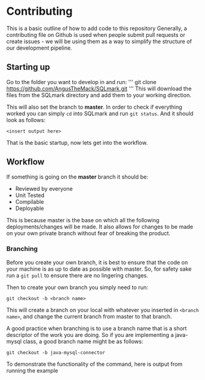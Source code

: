# Contributing
This is a basic outline of how to add code to this repository Generally, a contributing file on Github is used when people submit pull requests or create issues - we will be using them as a way to simplify the structure of our development pipeline.

## Starting up
Go to the folder you want to develop in and run:
'''
git clone https://github.com/AngusTheMack/SQLmark.git
'''
This will download the files from the SQLmark directory and add them to your working direction.

This will also set the branch to **master**. In order to check if everything worked you can simply `cd` into SQLmark and run `git status`. And it should look as follows:
```
<insert output here>
```

That is the basic startup, now lets get into the workflow.

## Workflow
If something is going on the **master** branch it should be:
* Reviewed by everyone
* Unit Tested
* Compilable
* Deployable

This is because master is the base on which all the following deployments/changes will be made. It also allows for changes to be made on your own private branch without fear of breaking the product.

### Branching
Before you create your own branch, it is best to ensure that the code on your machine is as up to date as possible with master. So, for safety sake run a `git pull` to ensure there are no lingering changes.

Then to create your own branch you simply need to run:
```git
git checkout -b <branch name>
```
This will create a branch on your local with whatever you inserted in `<branch name>`, and change the current branch from master to that branch.

A good practice when branching is to use a branch name that is a short descriptor of the work you are doing. So if you are implementing a java-mysql class, a good branch name might be as follows:
```git
git checkout -b java-mysql-connector
```
To demonstrate the functionality of the command, here is output from running the example